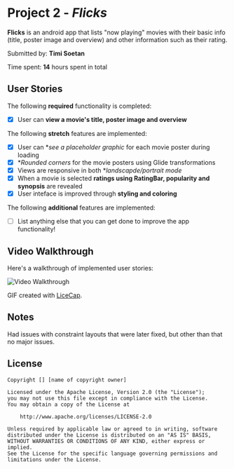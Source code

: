 # Project 2 - *Flicks*

**Flicks** is an android app that lists "now playing" movies with their basic info (title, poster image and overview) and other information such as their rating.

Submitted by: **Timi Soetan**

Time spent: **14** hours spent in total

## User Stories

The following **required** functionality is completed:

* [X] User can **view a movie's title, poster image and overview**

The following **stretch** features are implemented:

* [X] User can **see a placeholder graphic* for each movie poster during loading
* [X] **Rounded corners* for the movie posters using Glide transformations
* [X] Views are responsive in both **landscapde/portrait mode*
* [X] When a movie is selected **ratings using RatingBar, popularity and synopsis** are revealed
* [X] User inteface is improved through **styling and coloring**

The following **additional** features are implemented:

* [ ] List anything else that you can get done to improve the app functionality!

## Video Walkthrough

Here's a walkthrough of implemented user stories:

<img src='http://i.imgur.com/link/to/your/gif/file.gif' title='Video Walkthrough' width='' alt='Video Walkthrough' />

GIF created with [LiceCap](http://www.cockos.com/licecap/).

## Notes

Had issues with constraint layouts that were later fixed, but other than that no major issues.

## License

    Copyright [] [name of copyright owner]

    Licensed under the Apache License, Version 2.0 (the "License");
    you may not use this file except in compliance with the License.
    You may obtain a copy of the License at

        http://www.apache.org/licenses/LICENSE-2.0

    Unless required by applicable law or agreed to in writing, software
    distributed under the License is distributed on an "AS IS" BASIS,
    WITHOUT WARRANTIES OR CONDITIONS OF ANY KIND, either express or implied.
    See the License for the specific language governing permissions and
    limitations under the License.

